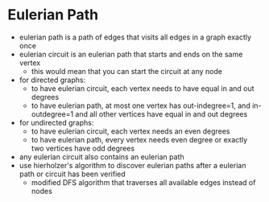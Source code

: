 # Eulerian Path
- eulerian path is a path of edges that visits all edges in a graph exactly once
- eulerian circuit is an eulerian path that starts and ends on the same vertex
  - this would mean that you can start the circuit at any node
- for directed graphs:
  - to have eulerian circuit, each vertex needs to have equal in and out degrees
  - to have eulerian path, at most one vertex has out-indegree=1, and in-outdegree=1
    and all other vertices have equal in and out degrees
- for undirected graphs:
  - to have eulerian circuit, each vertex needs an even degrees
  - to have eulerian path, every vertex needs even degree or exactly two vertices
    have odd degrees
- any eulerian circuit also contains an eulerian path
- use hierholzer's algorithm to discover eulerian paths after a eulerian path or 
  circuit has been verified
  - modified DFS algorithm that traverses all available edges instead of nodes